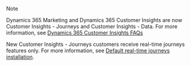 > [!NOTE]
> Dynamics 365 Marketing and Dynamics 365 Customer Insights are now Customer Insights - Journeys and Customer Insights - Data. For more information, see [Dynamics 365 Customer Insights FAQs](/dynamics365/marketing/ci-faq)
>
> New Customer Insights - Journeys customers receive real-time journeys features only. For more information, see [Default real-time journeys installation](/dynamics365/marketing/real-time-marketing-move#default-customer-insights---journeys-installation).